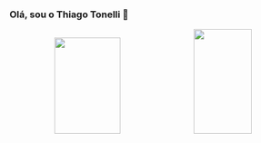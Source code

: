 ###   Olá, sou o Thiago Tonelli 🌼

<div align="center">
    <img height="170em" width="48%" src="https://github-readme-stats.vercel.app/api?username=thiagkk&show_icons=true&theme=vue-dark"/>  
    <img height="185em" width="45%" src="https://github-readme-stats.vercel.app/api/top-langs/?username=thiagkk&layout=compact&theme=vue-dark"/>
  </div>
